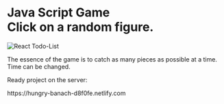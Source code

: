 <h1><strong>Java Script Game</strong> <br>Click on a random figure.</h1>

<p>
	<img src="https://i.ibb.co/GdmxmKM/jsCover.png" alt="React Todo-List">
</p>

<p>The essence of the game is to catch as many pieces as possible at a time. Time can be changed.</p>



<p>Ready project on the server:<p> 
	
<p>https://hungry-banach-d8f0fe.netlify.com</p>


